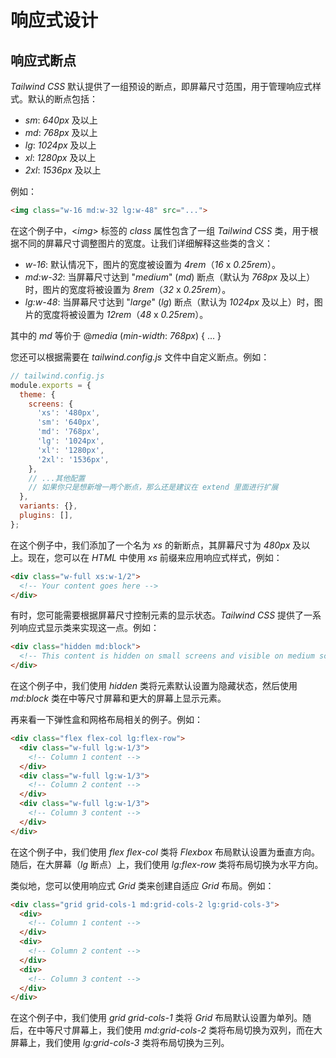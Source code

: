 # 响应式设计



## 响应式断点

*Tailwind CSS* 默认提供了一组预设的断点，即屏幕尺寸范围，用于管理响应式样式。默认的断点包括：

- *sm*: *640px* 及以上
- *md*: *768px* 及以上
- *lg*: *1024px* 及以上
- *xl*: *1280px* 及以上
- *2xl*: *1536px* 及以上

例如：

```html
<img class="w-16 md:w-32 lg:w-48" src="...">
```

在这个例子中，\<*img*> 标签的 *class* 属性包含了一组 *Tailwind CSS* 类，用于根据不同的屏幕尺寸调整图片的宽度。让我们详细解释这些类的含义：

- *w-16*: 默认情况下，图片的宽度被设置为 *4rem*（*16* x *0.25rem*）。
- *md:w-32*: 当屏幕尺寸达到 "*medium*" (*md*) 断点（默认为 *768px* 及以上）时，图片的宽度将被设置为 *8rem*（*32* x *0.25rem*）。
- *lg:w-48*: 当屏幕尺寸达到 "*large*" (*lg*) 断点（默认为 *1024px* 及以上）时，图片的宽度将被设置为 *12rem*（*48* x *0.25rem*）。

其中的 *md* 等价于 @*media* (*min-width*: *768px*) { ... }

您还可以根据需要在 *tailwind.config.js* 文件中自定义断点。例如：

```js
// tailwind.config.js
module.exports = {
  theme: {
    screens: {
      'xs': '480px',
      'sm': '640px',
      'md': '768px',
      'lg': '1024px',
      'xl': '1280px',
      '2xl': '1536px',
    },
    // ...其他配置
    // 如果你只是想新增一两个断点，那么还是建议在 extend 里面进行扩展
  },
  variants: {},
  plugins: [],
};
```

在这个例子中，我们添加了一个名为 *xs* 的新断点，其屏幕尺寸为 *480px* 及以上。现在，您可以在 *HTML* 中使用 *xs* 前缀来应用响应式样式，例如：

```html
<div class="w-full xs:w-1/2">
  <!-- Your content goes here -->
</div>
```

有时，您可能需要根据屏幕尺寸控制元素的显示状态。*Tailwind CSS* 提供了一系列响应式显示类来实现这一点。例如：

```html
<div class="hidden md:block">
  <!-- This content is hidden on small screens and visible on medium screens and above -->
</div>
```

在这个例子中，我们使用 *hidden* 类将元素默认设置为隐藏状态，然后使用 *md:block* 类在中等尺寸屏幕和更大的屏幕上显示元素。

再来看一下弹性盒和网格布局相关的例子。例如：

```html
<div class="flex flex-col lg:flex-row">
  <div class="w-full lg:w-1/3">
    <!-- Column 1 content -->
  </div>
  <div class="w-full lg:w-1/3">
    <!-- Column 2 content -->
  </div>
  <div class="w-full lg:w-1/3">
    <!-- Column 3 content -->
  </div>
</div>
```

在这个例子中，我们使用 *flex flex-col* 类将 *Flexbox* 布局默认设置为垂直方向。随后，在大屏幕（*lg* 断点）上，我们使用 *lg:flex-row* 类将布局切换为水平方向。

类似地，您可以使用响应式 *Grid* 类来创建自适应 *Grid* 布局。例如：

```html
<div class="grid grid-cols-1 md:grid-cols-2 lg:grid-cols-3">
  <div>
    <!-- Column 1 content -->
  </div>
  <div>
    <!-- Column 2 content -->
  </div>
  <div>
    <!-- Column 3 content -->
  </div>
</div>
```

在这个例子中，我们使用 *grid grid-cols-1* 类将 *Grid* 布局默认设置为单列。随后，在中等尺寸屏幕上，我们使用 *md:grid-cols-2* 类将布局切换为双列，而在大屏幕上，我们使用 *lg:grid-cols-3* 类将布局切换为三列。
